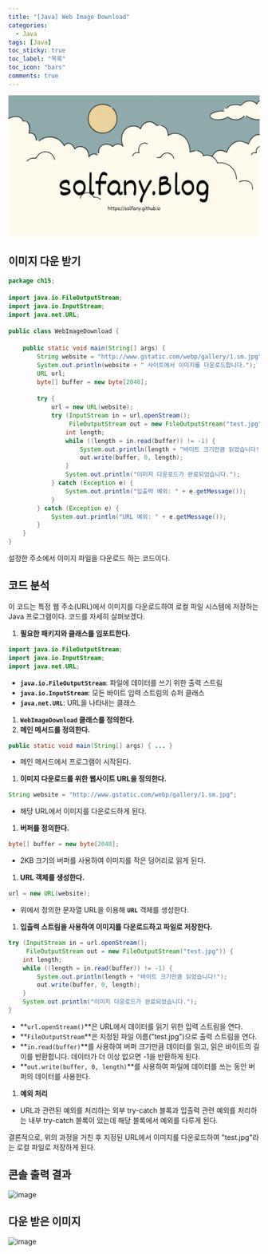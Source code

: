 ```yaml
---
title: "[Java] Web Image Download"
categories:
  - Java
tags: [Java]
toc_sticky: true
toc_label: "목록"
toc_icon: "bars"
comments: true
---
```


![Untitled](https://github.com/solfany/solfany.github.io/blob/master/blog/blog-main/1.png?raw=true)

## 이미지 다운 받기

```java
package ch15;

import java.io.FileOutputStream;
import java.io.InputStream;
import java.net.URL;

public class WebImageDownload {

    public static void main(String[] args) {
        String website = "http://www.gstatic.com/webp/gallery/1.sm.jpg";
        System.out.println(website + " 사이트에서 이미지를 다운로드합니다.");
        URL url;
        byte[] buffer = new byte[2048];

        try {
            url = new URL(website);
            try (InputStream in = url.openStream();
                 FileOutputStream out = new FileOutputStream("test.jpg")) {
                int length;
                while ((length = in.read(buffer)) != -1) {
                    System.out.println(length + "바이트 크기만큼 읽었습니다!");
                    out.write(buffer, 0, length);
                }
                System.out.println("이미지 다운로드가 완료되었습니다.");
            } catch (Exception e) {
                System.out.println("입출력 예외: " + e.getMessage());
            }
        } catch (Exception e) {
            System.out.println("URL 예외: " + e.getMessage());
        }
    }
}
```

설정한 주소에서 이미지 파일을 다운로드 하는 코드이다.

## 코드 분석

이 코드는 특정 웹 주소(URL)에서 이미지를 다운로드하여 로컬 파일 시스템에 저장하는 Java 프로그램이다.
코드를 자세히 살펴보겠다.

1. **필요한 패키지와 클래스를 임포트한다.**

```java
import java.io.FileOutputStream;
import java.io.InputStream;
import java.net.URL;
```

- **`java.io.FileOutputStream`**: 파일에 데이터를 쓰기 위한 출력 스트림
- **`java.io.InputStream`**: 모든 바이트 입력 스트림의 슈퍼 클래스
- **`java.net.URL`**: URL을 나타내는 클래스

1. **`WebImageDownload` 클래스를 정의한다.**
2. **메인 메서드를 정의한다.**

```java
public static void main(String[] args) { ... }
```

- 메인 메서드에서 프로그램이 시작된다.

1. **이미지 다운로드를 위한 웹사이트 URL을 정의한다.**

```java
String website = "http://www.gstatic.com/webp/gallery/1.sm.jpg";
```

- 해당 URL에서 이미지를 다운로드하게 된다.

1. **버퍼를 정의한다.**

```java
byte[] buffer = new byte[2048];
```

- 2KB 크기의 버퍼를 사용하여 이미지를 작은 덩어리로 읽게 된다.

1. **URL 객체를 생성한다.**

```java
url = new URL(website);
```

- 위에서 정의한 문자열 URL을 이용해 **`URL`** 객체를 생성한다.

1. **입출력 스트림을 사용하여 이미지를 다운로드하고 파일로 저장한다.**

```java
try (InputStream in = url.openStream();
     FileOutputStream out = new FileOutputStream("test.jpg")) {
    int length;
    while ((length = in.read(buffer)) != -1) {
        System.out.println(length + "바이트 크기만큼 읽었습니다!");
        out.write(buffer, 0, length);
    }
    System.out.println("이미지 다운로드가 완료되었습니다.");
}
```

- **`url.openStream()`**은 URL에서 데이터를 읽기 위한 입력 스트림을 연다.
- **`FileOutputStream`**은 지정된 파일 이름("test.jpg")으로 출력 스트림을 연다.
- **`in.read(buffer)`**를 사용하여 버퍼 크기만큼 데이터를 읽고, 읽은 바이트의 길이를 반환합니다. 데이터가 더 이상 없으면 -1을 반환하게 된다.
- **`out.write(buffer, 0, length)`**를 사용하여 파일에 데이터를 쓰는 동안 버퍼의 데이터를 사용한다.

1. **예외 처리**

- URL과 관련된 예외를 처리하는 외부 try-catch 블록과 입출력 관련 예외를 처리하는 내부 try-catch 블록이 있는데 해당 블록에서 예외를 다루게 된다.

결론적으로, 위의 과정을 거친 후 지정된 URL에서 이미지를 다운로드하여 "test.jpg"라는 로컬 파일로 저장하게 된다.

## 콘솔 출력 결과

![image](https://github.com/solfany/portfolio/assets/123814718/02a595f0-3fee-4f5b-8bb8-c640a1aaf304)

## 다운 받은 이미지

![image](https://github.com/solfany/portfolio/assets/123814718/8d1ec805-a5fc-41c3-a871-90324957f6a8)
